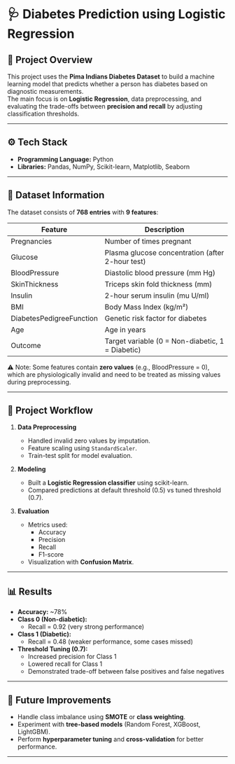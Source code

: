 # 🩺 Diabetes Prediction using Logistic Regression

## 📌 Project Overview
This project uses the **Pima Indians Diabetes Dataset** to build a machine learning model that predicts whether a person has diabetes based on diagnostic measurements.  
The main focus is on **Logistic Regression**, data preprocessing, and evaluating the trade-offs between **precision and recall** by adjusting classification thresholds.

---

## ⚙️ Tech Stack
- **Programming Language:** Python  
- **Libraries:** Pandas, NumPy, Scikit-learn, Matplotlib, Seaborn  

---

## 📂 Dataset Information
The dataset consists of **768 entries** with **9 features**:

| Feature | Description |
|---------|-------------|
| Pregnancies | Number of times pregnant |
| Glucose | Plasma glucose concentration (after 2-hour test) |
| BloodPressure | Diastolic blood pressure (mm Hg) |
| SkinThickness | Triceps skin fold thickness (mm) |
| Insulin | 2-hour serum insulin (mu U/ml) |
| BMI | Body Mass Index (kg/m²) |
| DiabetesPedigreeFunction | Genetic risk factor for diabetes |
| Age | Age in years |
| Outcome | Target variable (0 = Non-diabetic, 1 = Diabetic) |

⚠️ Note: Some features contain **zero values** (e.g., BloodPressure = 0), which are physiologically invalid and need to be treated as missing values during preprocessing.

---

## 🚀 Project Workflow
1. **Data Preprocessing**
   - Handled invalid zero values by imputation.
   - Feature scaling using `StandardScaler`.
   - Train-test split for model evaluation.

2. **Modeling**
   - Built a **Logistic Regression classifier** using scikit-learn.
   - Compared predictions at default threshold (0.5) vs tuned threshold (0.7).

3. **Evaluation**
   - Metrics used:
     - Accuracy
     - Precision
     - Recall
     - F1-score
   - Visualization with **Confusion Matrix**.

---

## 📊 Results
- **Accuracy:** ~78%  
- **Class 0 (Non-diabetic):**
  - Recall = 0.92 (very strong performance)
- **Class 1 (Diabetic):**
  - Recall = 0.48 (weaker performance, some cases missed)
- **Threshold Tuning (0.7):**
  - Increased precision for Class 1  
  - Lowered recall for Class 1  
  - Demonstrated trade-off between false positives and false negatives  

---

## 🔮 Future Improvements
- Handle class imbalance using **SMOTE** or **class weighting**.  
- Experiment with **tree-based models** (Random Forest, XGBoost, LightGBM).  
- Perform **hyperparameter tuning** and **cross-validation** for better performance.  

---
